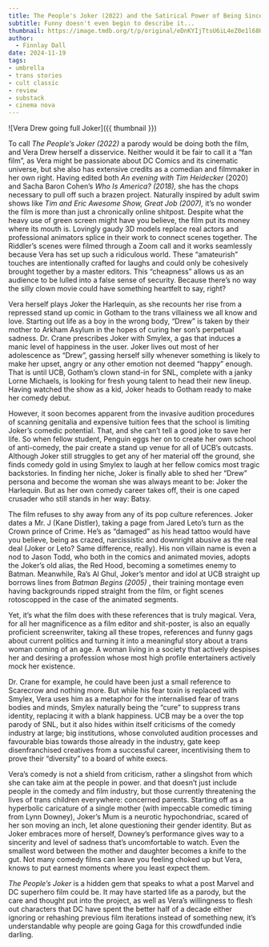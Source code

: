 ```yaml
---
title: The People's Joker (2022) and the Satirical Power of Being Sincere.
subtitle: Funny doesn't even begin to describe it...
thumbnail: https://image.tmdb.org/t/p/original/eDnKYIjTtsU6iL4eZ0e1l68HUTM.jpg
author:
  - Finnlay Dall
date: 2024-11-19
tags:
- umbrella
- trans stories
- cult classic
- review
- substack
- cinema nova
---
```

![Vera Drew going full Joker]({{ thumbnail }})

To call *The People’s Joker (2022)* a parody would be doing both the film, and Vera Drew herself a disservice. Neither would it be fair to call it a “fan film”, as Vera might be passionate about DC Comics and its cinematic universe, but she also has extensive credits as a comedian and filmmaker in her own right. Having edited both *An evening with Tim Heidecker* (2020) and Sacha Baron Cohen’s *Who Is America? (2018),* she has the chops necessary to pull off such a brazen project. Naturally inspired by adult swim shows like *Tim and Eric Awesome Show, Great Job (2007),* it’s no wonder the film is more than just a chronically online shitpost. Despite what the heavy use of green screen might have you believe, the film put its money where its mouth is. Lovingly gaudy 3D models replace real actors and professional animators splice in their work to connect scenes together. The Riddler’s scenes were filmed through a Zoom call and it works seamlessly because Vera has set up such a ridiculous world. These “amateurish” touches are intentionally crafted for laughs and could only be cohesively brought together by a master editors. This “cheapness” allows us as an audience to be lulled into a false sense of security. Because there’s no way the silly clown movie could have something heartfelt to say, right?

Vera herself plays Joker the Harlequin, as she recounts her rise from a repressed stand up comic in Gotham to the trans villainess we all know and love. Starting out life as a boy in the wrong body, “Drew” is taken by their mother to Arkham Asylum in the hopes of curing her son’s perpetual sadness. Dr. Crane prescribes Joker with Smylex, a gas that induces a manic level of happiness in the user. Joker lives out most of her adolescence as “Drew”, gassing herself silly whenever something is likely to make her upset, angry or any other emotion not deemed “happy” enough. That is until UCB, Gotham’s clown stand-in for SNL, complete with a janky Lorne Michaels, is looking for fresh young talent to head their new lineup. Having watched the show as a kid, Joker heads to Gotham ready to make her comedy debut.

However, it soon becomes apparent from the invasive audition procedures of scanning genitalia and expensive tuition fees that the school is limiting Joker’s comedic potential. That, and she can’t tell a good joke to save her life. So when fellow student, Penguin eggs her on to create her own school of anti-comedy, the pair create a stand up venue for all of UCB’s outcasts. Although Joker still struggles to get any of her material off the ground, she finds comedy gold in using Smylex to laugh at her fellow comics most tragic backstories. In finding her niche, Joker is finally able to shed her “Drew” persona and become the woman she was always meant to be: Joker the Harlequin. But as her own comedy career takes off, their is one caped crusader who still stands in her way: Batsy.

The film refuses to shy away from any of its pop culture references. Joker dates a Mr. J (Kane Distler), taking a page from Jared Leto’s turn as the Crown prince of Crime. He’s as “damaged” as his head tattoo would have you believe, being as crazed, narcissistic and downright abusive as the real deal (Joker or Leto? Same difference, really). His non villain name is even a nod to Jason Todd, who both in the comics and animated movies, adopts the Joker’s old alias, the Red Hood, becoming a sometimes enemy to Batman. Meanwhile, Ra’s Al Ghul, Joker’s mentor and idol at UCB straight up borrows lines from *Batman Begins (2005)* , their training montage even having backgrounds ripped straight from the film, or fight scenes rotoscopped in the case of the animated segments.

Yet, it’s what the film does with these references that is truly magical. Vera, for all her magnificence as a film editor and shit-poster, is also an equally proficient screenwriter, taking all these tropes, references and funny gags about current politics and turning it into a meaningful story about a trans woman coming of an age. A woman living in a society that actively despises her and desiring a profession whose most high profile entertainers actively mock her existence.

Dr. Crane for example, he could have been just a small reference to Scarecrow and nothing more. But while his fear toxin is replaced with Smylex, Vera uses him as a metaphor for the internalised fear of trans bodies and minds, Smylex naturally being the “cure” to suppress trans identity, replacing it with a blank happiness. UCB may be a over the top parody of SNL, but it also hides within itself criticisms of the comedy industry at large; big institutions, whose convoluted audition processes and favourable bias towards those already in the industry, gate keep disenfranchised creatives from a successful career, incentivising them to prove their “diversity” to a board of white execs.

Vera’s comedy is not a shield from criticism, rather a slingshot from which she can take aim at the people in power. and that doesn’t just include people in the comedy and film industry, but those currently threatening the lives of trans children everywhere: concerned parents. Starting off as a hyperbolic caricature of a single mother (with impeccable comedic timing from Lynn Downey), Joker’s Mum is a neurotic hypochondriac, scared of her son moving an inch, let alone questioning their gender identity. But as Joker embraces more of herself, Downey’s performance gives way to a sincerity and level of sadness that’s uncomfortable to watch. Even the smallest word between the mother and daughter becomes a knife to the gut. Not many comedy films can leave you feeling choked up but Vera, knows to put earnest moments where you least expect them.

 *The People’s Joker* is a hidden gem that speaks to what a post Marvel and DC superhero film could be. It may have started life as a parody, but the care and thought put into the project, as well as Vera’s willingness to flesh out characters that DC have spent the better half of a decade either ignoring or rehashing previous film iterations instead of something new, it’s understandable why people are going Gaga for this crowdfunded indie darling.
